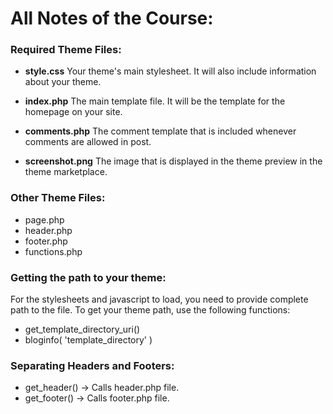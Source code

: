 # All Notes of the Course:  

### Required Theme Files:  

- **style.css**
  Your theme's main stylesheet. It will also include information about your theme.
- **index.php**
  The main template file. It will be the template for the homepage on your site.

- **comments.php**
  The comment template that is included whenever comments are allowed in post.

- **screenshot.png**
  The image that is displayed in the theme preview in the theme marketplace.


### Other Theme Files:
  
- page.php
- header.php
- footer.php
- functions.php

### Getting the path to your theme:
For the stylesheets and javascript to load, you need to provide complete path to the file. To get your theme path, use the following functions:
- get_template_directory_uri()
- bloginfo( 'template_directory' )

### Separating Headers and Footers:
- get_header() -> Calls header.php file.
- get_footer() -> Calls footer.php file.